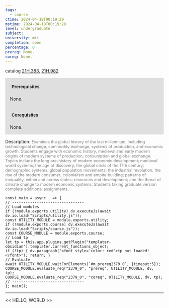 ```yaml
---
tags:
  - course
ctime: 2024-04-18T00:19:29
mstime: 2024-04-18T00:19:29
level: undergraduate
subject: 
university: mit
completion: open
percentage: 0
prereq: None.
coreq: None.
---
```


catalog [21H.383](http://student.mit.edu/catalog/m21Hb.html#21H.383), [21H.982](http://student.mit.edu/catalog/m21Hb.html#21H.982)

<span style="display: block; padding: 15px; background-color: rgb(100, 100, 100, 0.2);"><font id="m_prereq2379_0" style="display: block; font-family: Arial, sans-serif; font-weight: bold; padding: 5px">Prerequisites</font><br><span id="prereq2379_0">None.</span></span>
<span style="display: block; padding: 15px; background-color: rgb(100, 100, 100, 0.2);"><font id="m_coreq2379_0" style="display: block; font-family: Arial, sans-serif; font-weight: bold; padding: 5px">Corequisites</font><br><span id="coreq2379_0">None.</span></span>

<font style="">Description:</font>
<font style="color: grey; font-size: 0.8rem;">Examines the global history of the last millennium, including technological change, commodity exchange, systems of production, and economic growth. Students engage with economic history, medieval and early modern origins of modern systems of production, consumption and global exchange. Topics include the long pre-history of modern economic development; medieval world systems; the age of discovery, the global crisis of the 17th century; demographic systems, global population movements; the industrial revolution, the rise of the modern consumer; colonialism and empire building; patterns of inequality, within and across states; resources and development; and the threat of climate change to modern economic systems. Students taking graduate version complete additional assignments.</font>

```dataviewjs
const main = async _ => {
// --------------------------------
// Load modules
if (!module.exports.utility) dv.executeJs(await dv.io.load("Scripts/utility.js"));
const UTILITY_MODULE = module.exports.utility;
if (!module.exports.course) dv.executeJs(await dv.io.load("Scripts/course.js"));
const COURSE_MODULE = module.exports.course;
// Load tp
let tp = this.app.plugins.getPlugin("templater-obsidian").templater.current_functions_object;
if (!tp) { dv.paragraph("<font style='color: red'>tp not loaded!</font>"); return; }
// Evaluate
await UTILITY_MODULE.waitForElements(`#m_prereq2379_0`, {timeout:5});
COURSE_MODULE.evaluate_req("2379_0", "prereq", UTILITY_MODULE, dv, tp);
COURSE_MODULE.evaluate_req("2379_0", "coreq", UTILITY_MODULE, dv, tp);
// --------------------------------
}; main();
```

---

<< HELLO, WORLD >>
